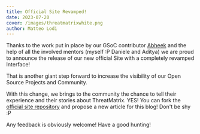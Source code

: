 ```yaml
---
title: Official Site Revamped!
date: 2023-07-20
cover: /images/threatmatrixwhite.png
author: Matteo Lodi
---
```


Thanks to the work put in place by our GSoC contributor [Abheek](https://twitter.com/abheekblahblah) and the help of all the involved mentors (myself :P Daniele and Aditya) we are proud to announce the release of our new official Site with a completely revamped Interface!

That is another giant step forward to increase the visibility of our Open Source Projects and Community.

With this change, we brings to the community the chance to tell their experience and their stories about ThreatMatrix. YES! You can fork the [official site repository](https://github.com/khulnasoft/threatmatrix) and propose a new article for this blog! Don't be shy :P

Any feedback is obviously welcome! Have a good hunting!
